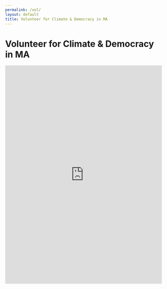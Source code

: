 ```yaml
---
permalink: /vol/
layout: default
title: Volunteer for Climate & Democracy in MA
---
```

# Volunteer for Climate & Democracy in MA

<iframe
  id="responsive-iframe"
  src="https://docs.google.com/forms/d/e/1FAIpQLSdiXOQNNCggeuRCvfENHskikw7V6E7XJkqjlis9zUxw2sL2pQ/viewform?embedded=true"
  width="100%"
  height="700"
  frameborder="0"
  marginheight="0"
  marginwidth="0">
  Loading…
</iframe>
